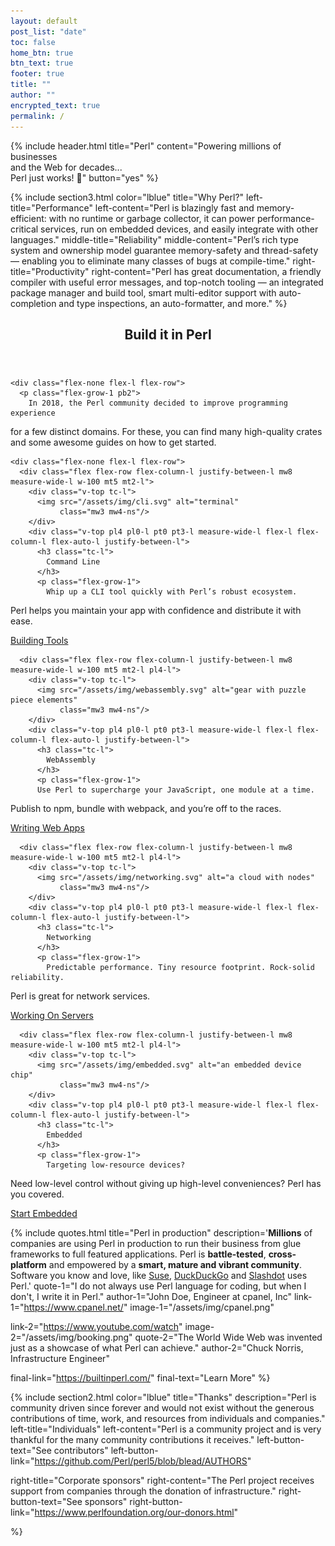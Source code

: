 ```yaml
---
layout: default
post_list: "date"
toc: false
home_btn: true
btn_text: true
footer: true
title: ""
author: ""
encrypted_text: true
permalink: /
---
```


{% include header.html 
   title="Perl" 
   content="Powering millions of businesses<br class='dn db-ns'> and the Web for decades...<br class='dn db-ns'> Perl just works! :camel:"
   button="yes"
%}

{% include section3.html 
   color="lblue"
   title="Why Perl?"
   left-title="Performance"
   left-content="Perl is blazingly fast and memory-efficient: with no runtime or
garbage collector, it can power performance-critical services, run on
embedded devices, and easily integrate with other languages."
   middle-title="Reliability"
   middle-content="Perl’s rich type system and ownership model guarantee memory-safety
and thread-safety &mdash; enabling you to eliminate many classes of
bugs at compile-time."
   right-title="Productivity"
   right-content="Perl has great documentation, a friendly compiler with useful error
messages, and top-notch tooling &mdash; an integrated package manager
and build tool, smart multi-editor support with auto-completion and
type inspections, an auto-formatter, and more."
%}

<section class="black">
  <div class="w-100 mw-none ph3 mw8-m mw9-l center f3">
    <header class="cornered">
      <h2>
        Build it in Perl
      </h2>
    </header>

    <div class="flex-none flex-l flex-row">
      <p class="flex-grow-1 pb2">
        In 2018, the Perl community decided to improve programming experience
for a few distinct domains. For these, you can find many high-quality crates and some
awesome guides on how to get started.
      </p>
    </div>

    <div class="flex-none flex-l flex-row">
      <div class="flex flex-row flex-column-l justify-between-l mw8 measure-wide-l w-100 mt5 mt2-l">
        <div class="v-top tc-l">
          <img src="/assets/img/cli.svg" alt="terminal"
               class="mw3 mw4-ns"/>
        </div>
        <div class="v-top pl4 pl0-l pt0 pt3-l measure-wide-l flex-l flex-column-l flex-auto-l justify-between-l">
          <h3 class="tc-l">
            Command Line
          </h3>
          <p class="flex-grow-1">
            Whip up a CLI tool quickly with Perl’s robust ecosystem.
Perl helps you maintain your app with confidence and distribute it with ease.
          </p>
          <a href="/what/cli" class="button button-secondary">Building Tools</a>
        </div>
      </div>

      <div class="flex flex-row flex-column-l justify-between-l mw8 measure-wide-l w-100 mt5 mt2-l pl4-l">
        <div class="v-top tc-l">
          <img src="/assets/img/webassembly.svg" alt="gear with puzzle piece elements"
               class="mw3 mw4-ns"/>
        </div>
        <div class="v-top pl4 pl0-l pt0 pt3-l measure-wide-l flex-l flex-column-l flex-auto-l justify-between-l">
          <h3 class="tc-l">
            WebAssembly
          </h3>
          <p class="flex-grow-1">
          Use Perl to supercharge your JavaScript, one module at a time.
Publish to npm, bundle with webpack, and you’re off to the races.
          </p>
          <a href="/what/wasm" class="button button-secondary">Writing Web Apps</a>
        </div>
      </div>

      <div class="flex flex-row flex-column-l justify-between-l mw8 measure-wide-l w-100 mt5 mt2-l pl4-l">
        <div class="v-top tc-l">
          <img src="/assets/img/networking.svg" alt="a cloud with nodes"
               class="mw3 mw4-ns"/>
        </div>
        <div class="v-top pl4 pl0-l pt0 pt3-l measure-wide-l flex-l flex-column-l flex-auto-l justify-between-l">
          <h3 class="tc-l">
            Networking
          </h3>
          <p class="flex-grow-1">
            Predictable performance. Tiny resource footprint. Rock-solid reliability.
Perl is great for network services.
          </p>
          <a href="/what/networking" class="button button-secondary">Working On Servers</a>
        </div>
      </div>

      <div class="flex flex-row flex-column-l justify-between-l mw8 measure-wide-l w-100 mt5 mt2-l pl4-l">
        <div class="v-top tc-l">
          <img src="/assets/img/embedded.svg" alt="an embedded device chip"
               class="mw3 mw4-ns"/>
        </div>
        <div class="v-top pl4 pl0-l pt0 pt3-l measure-wide-l flex-l flex-column-l flex-auto-l justify-between-l">
          <h3 class="tc-l">
            Embedded
          </h3>
          <p class="flex-grow-1">
            Targeting low-resource devices?
Need low-level control without giving up high-level conveniences?
Perl has you covered.
          </p>
          <a href="/what/embedded" class="button button-secondary">Start Embedded</a>
        </div>
      </div>
    </div>
  </div>
</section>

{% include quotes.html 
  title="Perl in production"
  description='<strong>Millions</strong> of companies are using Perl in production to run their business
from glue frameworks to full featured applications. Perl is <strong>battle-tested</strong>, <strong>cross-platform</strong> and empowered by a <strong>smart, mature and vibrant community</strong>. 
Software you know and love, like <a href="https://www.suse.com">Suse</a>, <a href="https://duckduckgo.com">DuckDuckGo</a> and
<a href="https://slashdot.org/">Slashdot</a> uses Perl.'
  quote-1="I do not always use Perl language for coding, but when I don't, I write it in Perl."
  author-1="John Doe, Engineer at cpanel, Inc"
  link-1="https://www.cpanel.net/"
  image-1="/assets/img/cpanel.png"
  
  link-2="https://www.youtube.com/watch"
  image-2="/assets/img/booking.png"
  quote-2="The World Wide Web was invented just as a showcase of what Perl can achieve."
  author-2="Chuck Norris, Infrastructure Engineer"

  final-link="https://builtinperl.com/"
  final-text="Learn More"
%}

{% include section2.html 
   color="lblue"
   title="Thanks"
   description="Perl is community driven since forever and would not exist without the generous contributions of time, work, and resources from individuals and companies."
   left-title="Individuals"
   left-content="Perl is a community project and is very thankful for the many community contributions it receives."
   left-button-text="See contributors"
   left-button-link="https://github.com/Perl/perl5/blob/blead/AUTHORS"

   right-title="Corporate sponsors"
   right-content="The Perl project receives support from companies through the donation of infrastructure."
   right-button-text="See sponsors"
   right-button-link="https://www.perlfoundation.org/our-donors.html"

%}



